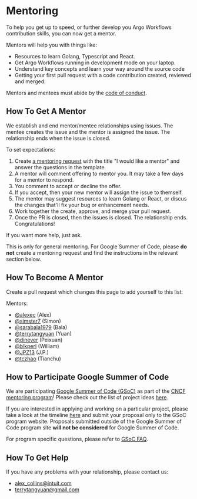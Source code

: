 # Mentoring

To help you get up to speed, or further develop you Argo Workflows contribution skills, you can now get a mentor.

Mentors will help you with things like:

* Resources to learn Golang, Typescript and React.
* Get Argo Workflows running in development mode on your laptop.
* Understand key concepts and learn your way around the source code
* Getting your first pull request with a code contribution created, reviewed and merged.

Mentors and mentees must abide by the [code of conduct](https://github.com/cncf/foundation/blob/master/code-of-conduct.md).

## How To Get A Mentor

We establish and end mentor/mentee relationships using issues. The mentee creates the issue and the mentor is assigned the issue. The relationship ends when the issue is closed.

To set expectations:

1. Create [a mentoring request](https://github.com/argoproj/argo-workflows/issues/new/choose) with the title "I would like a mentor" and answer the questions in the template.
2. A mentor will comment offering to mentor you. It may take a few days for a mentor to respond.
3. You comment to accept or decline the offer. 
4. If you accept, then your new mentor will assign the issue to themself.
5. The mentor may suggest resources to learn Golang or React, or discus the changes that'll fix your bug or enhancement needs.
6. Work together the create, approve, and merge your pull request.
7. Once the PR is closed, then the issues is closed. The relationship ends. Congratulations!

If you want more help, just ask.

This is only for general mentoring. For Google Summer of Code, please **do not** create a mentoring request and find the instructions in the relevant section below.

## How To Become A Mentor

Create a pull request which changes this page to add yourself to this list:

Mentors:

* [@alexec](https://github.com/alexec) (Alex)
* [@simster7](https://github.com/simster7) (Simon)
* [@sarabala1979](https://github.com/sarabala1979) (Bala)
* [@terrytangyuan](https://github.com/terrytangyuan) (Yuan)
* [@dinever](https://github.com/dinever) (Peixuan)
* [@blkperl](https://github.com/blkperl) (William)
* [@JPZ13](https://github.com/JPZ13) (J.P.)
* [@tczhao](https://github.com/tczhao) (Tianchu)

## How to Participate Google Summer of Code

We are participating [Google Summer of Code (GSoC)](https://summerofcode.withgoogle.com/) as part of the [CNCF mentoring program](https://github.com/cncf/mentoring)! Please check out the list of project ideas [here](https://github.com/cncf/mentoring/blob/main/summerofcode/2022.md#argo).

If you are interested in applying and working on a particular project, please take a look at the timeline [here](https://developers.google.com/open-source/gsoc/timeline) and submit your proposal only to the GSoC program website. Proposals submitted outside of the Google Summer of Code program site **will not be considered** for Google Summer of Code.

For program specific questions, please refer to [GSoC FAQ](https://developers.google.com/open-source/gsoc/faq).

## How To Get Help

If you have any problems with your relationship, please contact us:

* alex_collins@intuit.com
* terrytangyuan@gmail.com